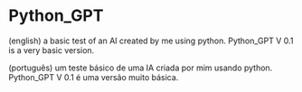# Python_GPT
(english) a basic test of an AI created by me using python. Python_GPT V 0.1 is a very basic version.

(português) um teste básico de uma IA criada por mim usando python. Python_GPT V 0.1 é uma versão muito básica.

